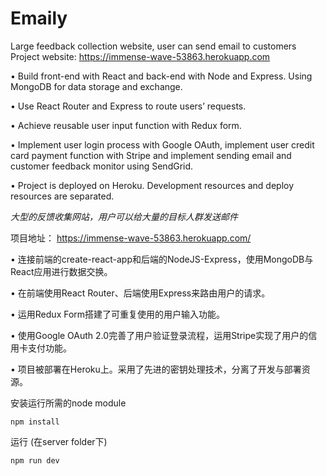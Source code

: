 # Emaily

Large feedback collection website, user can send email to customers      
Project website: https://immense-wave-53863.herokuapp.com

•	Build front-end with React and back-end with Node and Express. Using MongoDB for data storage and exchange.

•	Use React Router and Express to route users’ requests.

•	Achieve reusable user input function with Redux form.

•	Implement user login process with Google OAuth, implement user credit card payment function with Stripe and implement sending email and customer feedback monitor using SendGrid.

•	Project is deployed on Heroku. Development resources and deploy resources are separated.



*大型的反馈收集网站，用户可以给大量的目标人群发送邮件*  

项目地址： https://immense-wave-53863.herokuapp.com/

•    连接前端的create-react-app和后端的NodeJS-Express，使用MongoDB与React应用进行数据交换。

•    在前端使用React Router、后端使用Express来路由用户的请求。

•    运用Redux Form搭建了可重复使用的用户输入功能。

•    使用Google OAuth 2.0完善了用户验证登录流程，运用Stripe实现了用户的信用卡支付功能。

•    项目被部署在Heroku上。采用了先进的密钥处理技术，分离了开发与部署资源。



安装运行所需的node module

```
npm install
```

运行 (在server folder下)

```
npm run dev
```

